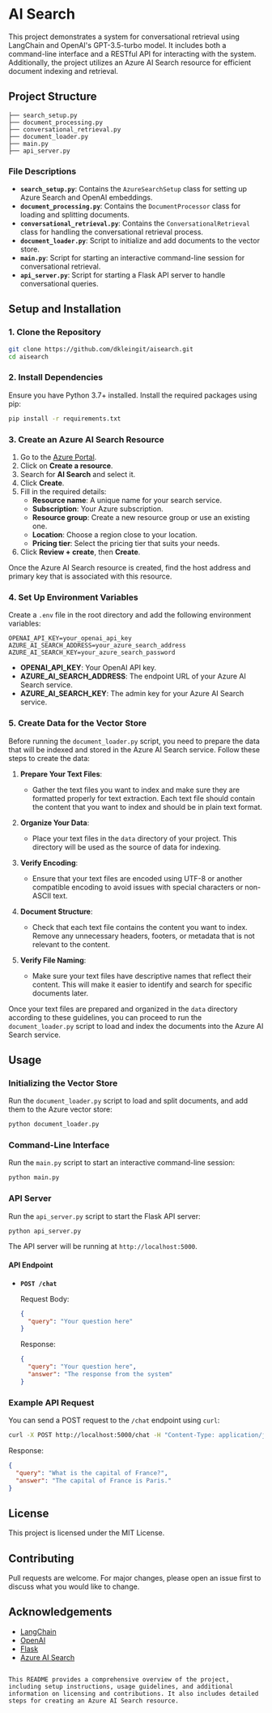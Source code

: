 # AI Search

This project demonstrates a system for conversational retrieval using LangChain and OpenAI's GPT-3.5-turbo model. It includes both a command-line interface and a RESTful API for interacting with the system. Additionally, the project utilizes an Azure AI Search resource for efficient document indexing and retrieval.

## Project Structure

```my_project/
├── search_setup.py
├── document_processing.py
├── conversational_retrieval.py
├── document_loader.py
├── main.py
├── api_server.py
```

### File Descriptions

- **`search_setup.py`**: Contains the `AzureSearchSetup` class for setting up Azure Search and OpenAI embeddings.
- **`document_processing.py`**: Contains the `DocumentProcessor` class for loading and splitting documents.
- **`conversational_retrieval.py`**: Contains the `ConversationalRetrieval` class for handling the conversational retrieval process.
- **`document_loader.py`**: Script to initialize and add documents to the vector store.
- **`main.py`**: Script for starting an interactive command-line session for conversational retrieval.
- **`api_server.py`**: Script for starting a Flask API server to handle conversational queries.

## Setup and Installation

### 1. Clone the Repository

```sh
git clone https://github.com/dkleingit/aisearch.git
cd aisearch
```

### 2. Install Dependencies

Ensure you have Python 3.7+ installed. Install the required packages using pip:

```sh
pip install -r requirements.txt
```

### 3. Create an Azure AI Search Resource

1. Go to the [Azure Portal](https://portal.azure.com/).
2. Click on **Create a resource**.
3. Search for **AI Search** and select it.
4. Click **Create**.
5. Fill in the required details:
    - **Resource name**: A unique name for your search service.
    - **Subscription**: Your Azure subscription.
    - **Resource group**: Create a new resource group or use an existing one.
    - **Location**: Choose a region close to your location.
    - **Pricing tier**: Select the pricing tier that suits your needs.
6. Click **Review + create**, then **Create**.

Once the Azure AI Search resource is created, find the host address and primary key that is associated with this resource.

### 4. Set Up Environment Variables

Create a `.env` file in the root directory and add the following environment variables:

```
OPENAI_API_KEY=your_openai_api_key
AZURE_AI_SEARCH_ADDRESS=your_azure_search_address
AZURE_AI_SEARCH_KEY=your_azure_search_password
```

- **OPENAI_API_KEY**: Your OpenAI API key.
- **AZURE_AI_SEARCH_ADDRESS**: The endpoint URL of your Azure AI Search service.
- **AZURE_AI_SEARCH_KEY**: The admin key for your Azure AI Search service.

### 5. Create Data for the Vector Store

Before running the `document_loader.py` script, you need to prepare the data that will be indexed and stored in the Azure AI Search service. Follow these steps to create the data:

1. **Prepare Your Text Files**:
   - Gather the text files you want to index and make sure they are formatted properly for text extraction. Each text file should contain the content that you want to index and should be in plain text format.

2. **Organize Your Data**:
   - Place your text files in the `data` directory of your project. This directory will be used as the source of data for indexing.

3. **Verify Encoding**:
   - Ensure that your text files are encoded using UTF-8 or another compatible encoding to avoid issues with special characters or non-ASCII text.

4. **Document Structure**:
   - Check that each text file contains the content you want to index. Remove any unnecessary headers, footers, or metadata that is not relevant to the content.

5. **Verify File Naming**:
   - Make sure your text files have descriptive names that reflect their content. This will make it easier to identify and search for specific documents later.

Once your text files are prepared and organized in the `data` directory according to these guidelines, you can proceed to run the `document_loader.py` script to load and index the documents into the Azure AI Search service.

## Usage

### Initializing the Vector Store

Run the `document_loader.py` script to load and split documents, and add them to the Azure vector store:

```sh
python document_loader.py
```

### Command-Line Interface

Run the `main.py` script to start an interactive command-line session:

```sh
python main.py
```

### API Server

Run the `api_server.py` script to start the Flask API server:

```sh
python api_server.py
```

The API server will be running at `http://localhost:5000`.

#### API Endpoint

- **`POST /chat`**

  Request Body:

  ```json
  {
    "query": "Your question here"
  }
  ```

  Response:

  ```json
  {
    "query": "Your question here",
    "answer": "The response from the system"
  }
  ```

### Example API Request

You can send a POST request to the `/chat` endpoint using `curl`:

```sh
curl -X POST http://localhost:5000/chat -H "Content-Type: application/json" -d '{"query": "What is the capital of France?"}'
```

Response:

```json
{
  "query": "What is the capital of France?",
  "answer": "The capital of France is Paris."
}
```

## License

This project is licensed under the MIT License.

## Contributing

Pull requests are welcome. For major changes, please open an issue first to discuss what you would like to change.

## Acknowledgements

- [LangChain](https://github.com/langchain-ai/langchain)
- [OpenAI](https://www.openai.com/)
- [Flask](https://flask.palletsprojects.com/)
- [Azure AI Search](https://azure.microsoft.com/en-us/services/search/)
```

This README provides a comprehensive overview of the project, including setup instructions, usage guidelines, and additional information on licensing and contributions. It also includes detailed steps for creating an Azure AI Search resource.